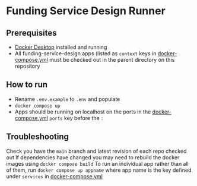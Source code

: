 # Funding Service Design Runner

## Prerequisites
*  [Docker Desktop](https://www.docker.com/products/docker-desktop/) installed and running
*  All funding-service-design apps (listed as `context` keys in [docker-compose.yml](docker-compose.yml) must be checked out in the parent directory on this repository

## How to run
* Rename `.env.example` to `.env` and populate
* `docker compose up`
* Apps should be running on localhost on the ports in the [docker-compose.yml](docker-compose.yml) `ports` key before the `:`

## Troubleshooting
Check you have the `main` branch and latest revision of each repo checked out
If dependencies have changed you may need to rebuild the docker images using `docker compose build`
To run an individual app rather than all of them, run `docker compose up appname` where app name is the key defined under `services` in [docker-compose.yml](docker-compose.yml) 


